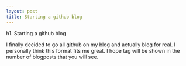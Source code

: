 ```yaml
---
layout: post
title: Starting a github blog
---
```


h1. Starting a github blog

I finally decided to go all github on my blog and actually blog for real. I personally think this format fits me great. I hope tag will be shown in the number of blogposts that you will see.
